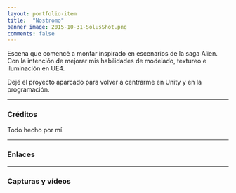 ```yaml
---
layout: portfolio-item
title:  "Nostromo"
banner_image: 2015-10-31-SolusShot.png
comments: false
---
```


Escena que comencé a montar inspirado en escenarios de la saga Alien. Con la intención de mejorar mis habilidades de modelado, textureo e iluminación en UE4.

Dejé el proyecto aparcado para volver a centrarme en Unity y en la programación.

---

### Créditos
Todo hecho por mí.

---

### Enlaces

---

### Capturas y vídeos
